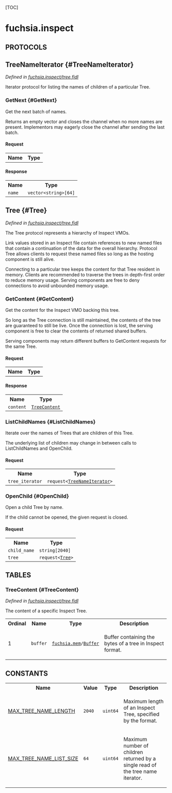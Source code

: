 [TOC]

# fuchsia.inspect


## **PROTOCOLS**

## TreeNameIterator {#TreeNameIterator}
*Defined in [fuchsia.inspect/tree.fidl](https://fuchsia.googlesource.com/fuchsia/+/master/zircon/system/fidl/fuchsia-inspect/tree.fidl#23)*

<p>Iterator protocol for listing the names of children of a particular Tree.</p>

### GetNext {#GetNext}

<p>Get the next batch of names.</p>
<p>Returns an empty vector and closes the channel when no more names are present.
Implementors may eagerly close the channel after sending the last batch.</p>

#### Request
<table>
    <tr><th>Name</th><th>Type</th></tr>
    </table>


#### Response
<table>
    <tr><th>Name</th><th>Type</th></tr>
    <tr>
            <td><code>name</code></td>
            <td>
                <code>vector&lt;string&gt;[64]</code>
            </td>
        </tr></table>

## Tree {#Tree}
*Defined in [fuchsia.inspect/tree.fidl](https://fuchsia.googlesource.com/fuchsia/+/master/zircon/system/fidl/fuchsia-inspect/tree.fidl#43)*

<p>The Tree protocol represents a hierarchy of Inspect VMOs.</p>
<p>Link values stored in an Inspect file contain references to new
named files that contain a continuation of the data for the overall
hierarchy. Protocol Tree allows clients to request these named files so
long as the hosting component is still alive.</p>
<p>Connecting to a particular tree keeps the content for that Tree resident
in memory. Clients are recommended to traverse the trees in depth-first
order to reduce memory usage. Serving components are free to deny
connections to avoid unbounded memory usage.</p>

### GetContent {#GetContent}

<p>Get the content for the Inspect VMO backing this tree.</p>
<p>So long as the Tree connection is still maintained, the contents
of the tree are guaranteed to still be live. Once the connection is
lost, the serving component is free to clear the contents of returned
shared buffers.</p>
<p>Serving components may return different buffers to GetContent
requests for the same Tree.</p>

#### Request
<table>
    <tr><th>Name</th><th>Type</th></tr>
    </table>


#### Response
<table>
    <tr><th>Name</th><th>Type</th></tr>
    <tr>
            <td><code>content</code></td>
            <td>
                <code><a class='link' href='#TreeContent'>TreeContent</a></code>
            </td>
        </tr></table>

### ListChildNames {#ListChildNames}

<p>Iterate over the names of Trees that are children of this Tree.</p>
<p>The underlying list of children may change in between calls to
ListChildNames and OpenChild.</p>

#### Request
<table>
    <tr><th>Name</th><th>Type</th></tr>
    <tr>
            <td><code>tree_iterator</code></td>
            <td>
                <code>request&lt;<a class='link' href='#TreeNameIterator'>TreeNameIterator</a>&gt;</code>
            </td>
        </tr></table>



### OpenChild {#OpenChild}

<p>Open a child Tree by name.</p>
<p>If the child cannot be opened, the given request is closed.</p>

#### Request
<table>
    <tr><th>Name</th><th>Type</th></tr>
    <tr>
            <td><code>child_name</code></td>
            <td>
                <code>string[2040]</code>
            </td>
        </tr><tr>
            <td><code>tree</code></td>
            <td>
                <code>request&lt;<a class='link' href='#Tree'>Tree</a>&gt;</code>
            </td>
        </tr></table>









## **TABLES**

### TreeContent {#TreeContent}


*Defined in [fuchsia.inspect/tree.fidl](https://fuchsia.googlesource.com/fuchsia/+/master/zircon/system/fidl/fuchsia-inspect/tree.fidl#17)*

<p>The content of a specific Inspect Tree.</p>


<table>
    <tr><th>Ordinal</th><th>Name</th><th>Type</th><th>Description</th></tr>
    <tr>
            <td>1</td>
            <td><code>buffer</code></td>
            <td>
                <code><a class='link' href='../fuchsia.mem/'>fuchsia.mem</a>/<a class='link' href='../fuchsia.mem/#Buffer'>Buffer</a></code>
            </td>
            <td><p>Buffer containing the bytes of a tree in Inspect format.</p>
</td>
        </tr></table>









## **CONSTANTS**

<table>
    <tr><th>Name</th><th>Value</th><th>Type</th><th>Description</th></tr><tr>
            <td><a href="https://fuchsia.googlesource.com/fuchsia/+/master/zircon/system/fidl/fuchsia-inspect/tree.fidl#9">MAX_TREE_NAME_LENGTH</a></td>
            <td>
                    <code>2040</code>
                </td>
                <td><code>uint64</code></td>
            <td><p>Maximum length of an Inspect Tree, specified by the format.</p>
</td>
        </tr>
    <tr>
            <td><a href="https://fuchsia.googlesource.com/fuchsia/+/master/zircon/system/fidl/fuchsia-inspect/tree.fidl#12">MAX_TREE_NAME_LIST_SIZE</a></td>
            <td>
                    <code>64</code>
                </td>
                <td><code>uint64</code></td>
            <td><p>Maximum number of children returned by a single read of the tree name iterator.</p>
</td>
        </tr>
    
</table>

